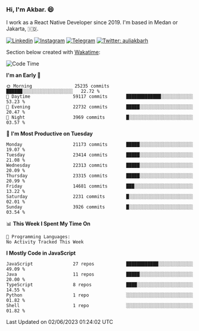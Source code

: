 ### Hi,  I'm Akbar. 😄

I work as a React Native Developer since 2019. I'm based in Medan or Jakarta, :indonesia:. 

<!-- 🔭 Take a look at my [LinkedIn](https://www.linkedin.com/in/aulia-akbar-harahap/) profile. -->

<!-- For now I still don't have a repository to be proud of, but I'm working on it. -->

[![Linkedin](https://img.shields.io/badge/-Aulia%20Akbar%20Harahap-blue?style=flat-square&labelColor=gray&logo=Linkedin&logoColor=white&link=https://www.linkedin.com/in/aulia-akbar-harahap)](https://www.linkedin.com/in/aulia-akbar-harahap)
[![Instagram](https://img.shields.io/badge/-@auliakbarh-orange?style=flat-square&labelColor=gray&logo=Instagram&logoColor=white&link=https://www.instagram.com/auliakbarh)](https://www.instagram.com/auliakbarh)
[![Telegram](https://img.shields.io/badge/-auliakbarh-informational?style=flat-square&labelColor=gray&logo=telegram&logoColor=white&link=https://t.me/auliakbarh)](https://t.me/auliakbarh)
[![Twitter: auliakbarh](https://img.shields.io/twitter/follow/auliakbarh?style=social)](https://twitter.com/auliakbarh)

Section below created with [Wakatime](https://wakatime.com/):
<!--START_SECTION:waka-->
![Code Time](http://img.shields.io/badge/Code%20Time-48%20hrs%2029%20mins-blue)

**I'm an Early 🐤** 

```text
🌞 Morning                25235 commits       ██████░░░░░░░░░░░░░░░░░░░   22.72 % 
🌆 Daytime                59117 commits       █████████████░░░░░░░░░░░░   53.23 % 
🌃 Evening                22732 commits       █████░░░░░░░░░░░░░░░░░░░░   20.47 % 
🌙 Night                  3969 commits        █░░░░░░░░░░░░░░░░░░░░░░░░   03.57 % 
```
📅 **I'm Most Productive on Tuesday** 

```text
Monday                   21173 commits       █████░░░░░░░░░░░░░░░░░░░░   19.07 % 
Tuesday                  23414 commits       █████░░░░░░░░░░░░░░░░░░░░   21.08 % 
Wednesday                22313 commits       █████░░░░░░░░░░░░░░░░░░░░   20.09 % 
Thursday                 23315 commits       █████░░░░░░░░░░░░░░░░░░░░   20.99 % 
Friday                   14681 commits       ███░░░░░░░░░░░░░░░░░░░░░░   13.22 % 
Saturday                 2231 commits        █░░░░░░░░░░░░░░░░░░░░░░░░   02.01 % 
Sunday                   3926 commits        █░░░░░░░░░░░░░░░░░░░░░░░░   03.54 % 
```


📊 **This Week I Spent My Time On** 

```text
💬 Programming Languages: 
No Activity Tracked This Week
```

**I Mostly Code in JavaScript** 

```text
JavaScript               27 repos            ████████████░░░░░░░░░░░░░   49.09 % 
Java                     11 repos            █████░░░░░░░░░░░░░░░░░░░░   20.00 % 
TypeScript               8 repos             ████░░░░░░░░░░░░░░░░░░░░░   14.55 % 
Python                   1 repo              ░░░░░░░░░░░░░░░░░░░░░░░░░   01.82 % 
Shell                    1 repo              ░░░░░░░░░░░░░░░░░░░░░░░░░   01.82 % 
```




 Last Updated on 02/06/2023 01:24:02 UTC
<!--END_SECTION:waka-->


<!--
**auliakbarh/auliakbarh** is a ✨ _special_ ✨ repository because its `README.md` (this file) appears on your GitHub profile.

Here are some ideas to get you started:

- 🔭 I’m currently working on ...
- 🌱 I’m currently learning ...
- 👯 I’m looking to collaborate on ...
- 🤔 I’m looking for help with ...
- 💬 Ask me about ...
- 📫 How to reach me: ...
- 😄 Pronouns: ...
- ⚡ Fun fact: ...
-->
